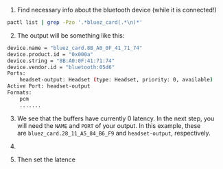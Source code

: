 1. Find necessary info about the bluetooth device (while it is connected!)
```bash
pactl list | grep -Pzo '.*bluez_card(.*\n)*'
```
2. The output will be something like this:
```bash
device.name = "bluez_card.8B_A0_0F_41_71_74"                  
device.product.id = "0x000a"
device.string = "8B:A0:0F:41:71:74"
device.vendor.id = "bluetooth:05d6"
Ports:
	headset-output: Headset (type: Headset, priority: 0, available)
Active Port: headset-output
Formats:
	pcm
	.......
```
3. We see that the buffers have currently 0 latency. In the next step, you will need the `NAME` and `PORT` of your output. In this example, these are `bluez_card.28_11_A5_84_B6_F9` and `headset-output`, respectively.

2.
4. Then set the latence